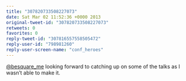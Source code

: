 ```yaml
---
title: "307820733508227073"
date: Sat Mar 02 11:52:36 +0000 2013
original-tweet-id: "307820733508227073"
retweets: 0
favorites: 0
reply-tweet-id: "307816557558505472"
reply-user-id: "798981260"
reply-user-screen-name: "conf_heroes"
---
```

<a href="https://twitter.com/besquare_me">@besquare_me</a> looking forward to catching up on some of the talks as I wasn’t able to make it.
